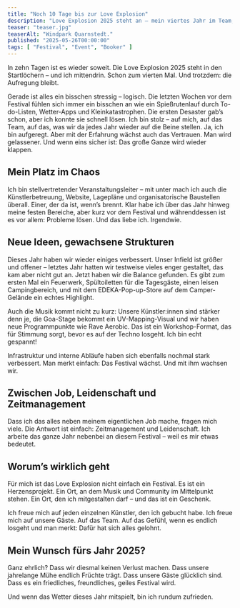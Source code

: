 ```yaml
---
title: "Noch 10 Tage bis zur Love Explosion"
description: "Love Explosion 2025 steht an – mein viertes Jahr im Team, voll Chaos, Herzblut und Vorfreude auf Musik, Menschen und Magie."
teaser: "teaser.jpg"
teaserAlt: "Windpark Quarnstedt."
published: "2025-05-26T00:00:00"
tags: [ "Festival", "Event", "Booker" ]
---
```


In zehn Tagen ist es wieder soweit. Die Love Explosion 2025 steht in den Startlöchern – und ich mittendrin.
Schon zum vierten Mal. Und trotzdem: die Aufregung bleibt.

Gerade ist alles ein bisschen stressig – logisch. Die letzten Wochen vor dem Festival fühlen sich immer ein bisschen an
wie ein Spießrutenlauf durch To-do-Listen, Wetter-Apps und Kleinkatastrophen. Die ersten Desaster gab’s schon, aber ich
konnte sie schnell lösen. Ich bin stolz – auf mich, auf das Team, auf das, was wir da jedes Jahr wieder auf die Beine
stellen. Ja, ich bin aufgeregt. Aber mit der Erfahrung wächst auch das Vertrauen. Man wird gelassener. Und wenn eins
sicher ist: Das große Ganze wird wieder klappen.

## Mein Platz im Chaos

Ich bin stellvertretender Veranstaltungsleiter – mit unter mach ich auch die Künstlerbetreuung, Website, Lagepläne und
organisatorische
Baustellen überall. Einer, der da ist, wenn’s brennt. Klar habe ich über das Jahr hinweg meine
festen Bereiche, aber kurz vor dem Festival und währenddessen ist es vor allem: Probleme lösen. Und das liebe ich.
Irgendwie.

## Neue Ideen, gewachsene Strukturen

Dieses Jahr haben wir wieder einiges verbessert. Unser Infield ist größer und offener – letztes Jahr hatten wir
testweise vieles enger gestaltet, das kam aber nicht gut an. Jetzt haben wir die Balance gefunden. Es gibt zum ersten
Mal ein Feuerwerk, Spültoiletten für die Tagesgäste, einen leisen Campingbereich, und mit dem EDEKA-Pop-up-Store auf dem
Camper-Gelände ein echtes Highlight.

Auch die Musik kommt nicht zu kurz: Unsere Künstler:innen sind stärker denn je, die Goa-Stage bekommt ein
UV-Mapping-Visual und wir haben neue Programmpunkte wie Rave Aerobic. Das ist ein Workshop-Format, das für Stimmung
sorgt, bevor es auf der Techno losgeht. Ich bin echt gespannt!

Infrastruktur und interne Abläufe
haben sich ebenfalls nochmal stark verbessert. Man merkt einfach: Das Festival wächst. Und mit ihm wachsen wir.

## Zwischen Job, Leidenschaft und Zeitmanagement

Dass ich das alles neben meinem eigentlichen Job mache, fragen mich viele. Die Antwort ist einfach: Zeitmanagement und
Leidenschaft. Ich arbeite das ganze Jahr nebenbei an diesem Festival – weil es mir etwas bedeutet. 

## Worum’s wirklich geht

Für mich ist das Love Explosion nicht einfach ein Festival. Es ist ein Herzensprojekt. Ein Ort, an dem Musik und
Community im Mittelpunkt stehen. Ein Ort, den ich mitgestalten darf – und das ist ein Geschenk.

Ich freue mich auf jeden einzelnen Künstler, den ich gebucht habe. Ich freue mich auf unsere Gäste. Auf das Team. Auf
das Gefühl, wenn es endlich losgeht und man merkt: Dafür hat sich alles gelohnt.

## Mein Wunsch fürs Jahr 2025?

Ganz ehrlich? Dass wir diesmal keinen Verlust machen. Dass unsere jahrelange Mühe endlich Früchte trägt. Dass unsere
Gäste glücklich sind. Dass es ein friedliches, freundliches, geiles Festival wird.

Und wenn das Wetter dieses Jahr mitspielt, bin ich rundum zufrieden.
